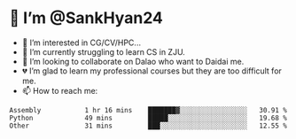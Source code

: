 # 👋 I’m @SankHyan24

- 👀 I’m interested in CG/CV/HPC...
- 🌱 I’m currently struggling to learn CS in ZJU.
- 💞️ I’m looking to collaborate on Dalao who want to Daidai me.
- 💔 I’m glad to learn my professional courses but they are too difficult for me.
- 📫 How to reach me:


<!---
SankHyan24/SankHyan24 is a ✨ special ✨ repository because its `README.md` (this file) appears on your GitHub profile.
You can click the Preview link to take a look at your changes.
--->
<!--START_SECTION:waka-->

```text
Assembly           1 hr 16 mins    ███████▓░░░░░░░░░░░░░░░░░   30.91 %
Python             49 mins         █████░░░░░░░░░░░░░░░░░░░░   19.68 %
Other              31 mins         ███░░░░░░░░░░░░░░░░░░░░░░   12.55 %
```

<!--END_SECTION:waka-->
